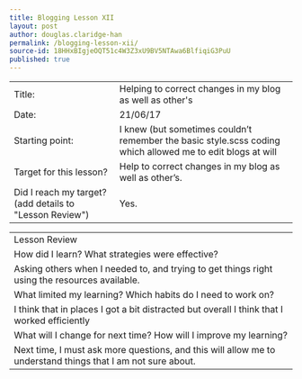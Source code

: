 ```yaml
---
title: Blogging Lesson XII
layout: post
author: douglas.claridge-han
permalink: /blogging-lesson-xii/
source-id: 18HHxBIgjeOQT51c4W3Z3xU9BV5NTAwa6BlfiqiG3PuU
published: true
---
```

<table>
  <tr>
    <td>Title:</td>
    <td>Helping to correct changes in my blog as well as other's</td>
  </tr>
  <tr>
    <td>Date:</td>
    <td>21/06/17</td>
  </tr>
  <tr>
    <td>Starting point:</td>
    <td>I knew (but sometimes couldn’t remember the basic style.scss coding which allowed me to edit blogs at will</td>
  </tr>
  <tr>
    <td>Target for this lesson?</td>
    <td>Help to correct changes in my blog as well as other’s.</td>
  </tr>
  <tr>
    <td>Did I reach my target? 
(add details to "Lesson Review")</td>
    <td>Yes.</td>
  </tr>
</table>


<table>
  <tr>
    <td>Lesson Review</td>
  </tr>
  <tr>
    <td>How did I learn? What strategies were effective? </td>
  </tr>
  <tr>
    <td>Asking others when I needed to, and trying to get things right using the resources available.</td>
  </tr>
  <tr>
    <td>What limited my learning? Which habits do I need to work on? </td>
  </tr>
  <tr>
    <td>I think that in places I got a bit distracted but overall I think that I worked efficiently</td>
  </tr>
  <tr>
    <td>What will I change for next time? How will I improve my learning?</td>
  </tr>
  <tr>
    <td>Next time, I must ask more questions, and this will allow me to understand things that I am not sure about.</td>
  </tr>
</table>


